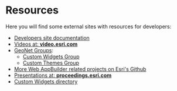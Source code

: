 # Resources
Here you will find some external sites with resources for developers:

* [Developers site documentation](https://developers.arcgis.com/web-appbuilder/)
* [Videos at: **video.esri.com**](http://video.esri.com/search/web-appbuilder)
* [GeoNet Groups](https://geonet.esri.com/places?query=appbuilder):
  * [Custom Widgets Group ](https://geonet.esri.com/groups/web-app-builder-custom-widgets)
  * [Custom Themes Group ](https://geonet.esri.com/groups/web-appbuilder-custom-themes)
* [More Web AppBuilder related projects on Esri's Github](https://github.com/esri?utf8=%E2%9C%93&query=appbuilder)
* [Presentations at: **proceedings.esri.com**](https://www.google.es/webhp?sourceid=chrome-instant&ion=1&espv=2&ie=UTF-8#q=site%3Aproceedings.esri.com%20appbuilder)
* [Custom Widgets directory](http://esri-es.github.io/Web-AppBuilder-Custom-Widgets/)
